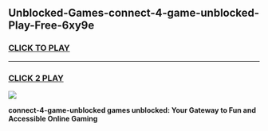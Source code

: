 
## Unblocked-Games-connect-4-game-unblocked-Play-Free-6xy9e
<h3>
<a href="https://premium76.site?title=connect-4-game-unblocked&ref=24M">CLICK TO PLAY</a></h3>
<hr>

<h3>
<a href="https://premium76.site?title=connect-4-game-unblocked&ref=24M">CLICK 2 PLAY</a>
  
</h3>

<a href="https://premium76.site?title=connect-4-game-unblocked&ref=24M"><img src="https://clearcache.store/games.png"></a>


**connect-4-game-unblocked games unblocked: Your Gateway to Fun and Accessible Online Gaming**
